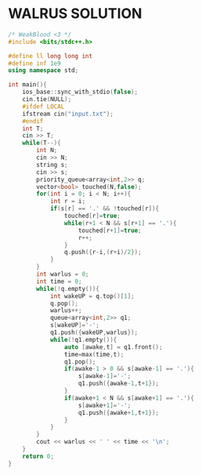 
<head>
<meta charset="UTF-8">
<title> Welcome to AlgoDuck! </title>
<link rel="stylesheet" href="/stylesheet/style.css">
<link rel="icon" href="/favicon.ico" type="image/x-icon">
<link rel="icon" href="/favicon.png" type="image/png">
<script src="/js/highlight.min.js"></script>
</head>



<div style="page-break-after: always;">

# WALRUS SOLUTION

~~~cpp
/* WeakBlood <3 */
#include <bits/stdc++.h>

#define ll long long int
#define inf 1e9
using namespace std;

int main(){
    ios_base::sync_with_stdio(false);
    cin.tie(NULL);
    #ifdef LOCAL
    ifstream cin("input.txt");
    #endif
    int T;
    cin >> T;
    while(T--){
        int N;
        cin >> N;
        string s;
        cin >> s;
        priority_queue<array<int,2>> q;
        vector<bool> touched(N,false);
        for(int i = 0; i < N; i++){
            int r = i;
            if(s[r] == '.' && !touched[r]){
                touched[r]=true;
                while(r+1 < N && s[r+1] == '.'){
                    touched[r+1]=true;
                    r++;
                }
                q.push({r-i,(r+i)/2});
            }
        }   
        int warlus = 0;
        int time = 0;
        while(!q.empty()){
            int wakeUP = q.top()[1];
            q.pop();
            warlus++;
            queue<array<int,2>> q1;
            s[wakeUP]='-';
            q1.push({wakeUP,warlus});
            while(!q1.empty()){
                auto [awake,t] = q1.front();
                time=max(time,t);
                q1.pop();
                if(awake-1 > 0 && s[awake-1] == '.'){
                    s[awake-1]='-';
                    q1.push({awake-1,t+1});
                } 
                if(awake+1 < N && s[awake+1] == '.'){
                    s[awake+1]='-';
                    q1.push({awake+1,t+1});
                }
            }
        }
        cout << warlus << ' ' << time << '\n';
    }
    return 0;
}

~~~

</div>
<script>hljs.initHighlightingOnLoad();</script>

